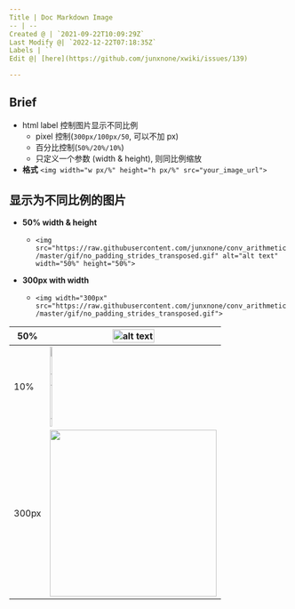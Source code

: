 ```yaml
---
Title | Doc Markdown Image
-- | --
Created @ | `2021-09-22T10:09:29Z`
Last Modify @| `2022-12-22T07:18:35Z`
Labels | ``
Edit @| [here](https://github.com/junxnone/xwiki/issues/139)

---
```


## Brief
- html label 控制图片显示不同比例
  - pixel 控制(`300px/100px/50`, 可以不加 px)
  - 百分比控制(`50%/20%/10%`)
  - 只定义一个参数 (width & height), 则同比例缩放
- **格式** `<img width="w px/%" height="h px/%" src="your_image_url">`


## 显示为不同比例的图片

- **50%  width & height**
  - ```<img src="https://raw.githubusercontent.com/junxnone/conv_arithmetic/master/gif/no_padding_strides_transposed.gif" alt="alt text" width="50%" height="50%">```

- **300px with width**
  - ```<img width="300px" src="https://raw.githubusercontent.com/junxnone/conv_arithmetic/master/gif/no_padding_strides_transposed.gif">```


50% | <img src="https://raw.githubusercontent.com/junxnone/conv_arithmetic/master/gif/no_padding_strides_transposed.gif" alt="alt text" width="50%" height="50%">
-- | --
10% | <img src="https://raw.githubusercontent.com/junxnone/conv_arithmetic/master/gif/no_padding_strides_transposed.gif" alt="alt text" width="10%" height="10%">
300px | <img width="300px" src="https://raw.githubusercontent.com/junxnone/conv_arithmetic/master/gif/no_padding_strides_transposed.gif">


